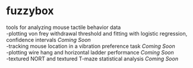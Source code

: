 # fuzzybox
tools for analyzing mouse tactile behavior data<br>
-plotting von frey withdrawal threshold and fitting with logistic regression, confidence intervals *Coming Soon*<br>
-tracking mouse location in a vibration preference task *Coming Soon*<br>
-plotting wire hang and horizontal ladder performance *Coming Soon*<br>
-textured NORT and textured T-maze statistical analysis *Coming Soon*<br>
